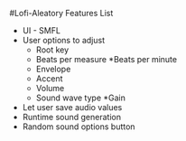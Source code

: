 #Lofi-Aleatory Features List

* UI - SMFL
* User options to adjust 
  * Root key 
  * Beats per measure
  *Beats per minute 
  * Envelope
  * Accent
  * Volume 
  * Sound wave type
  *Gain
* Let user save audio values
* Runtime sound generation
* Random sound options button
